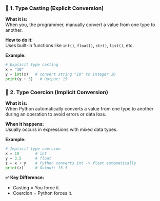 ### 🔹 1. Type Casting (Explicit Conversion)

**What it is:**  
When you, the programmer, manually convert a value from one type to another.

**How to do it:**  
Uses built-in functions like `int()`, `float()`, `str()`, `list()`, etc.

**Example:**
```python
# Explicit type casting
x = "10"
y = int(x)   # convert string "10" to integer 10
print(y + 5)   # Output: 15
```

### 🔹 2. Type Coercion (Implicit Conversion)

**What it is:**  
When Python automatically converts a value from one type to another during an operation to avoid errors or data loss.

**When it happens:**  
Usually occurs in expressions with mixed data types.

**Example:**
```python
# Implicit type coercion
x = 10       # int
y = 3.5      # float
z = x + y    # Python converts int -> float automatically
print(z)     # Output: 13.5
```

**✅ Key Difference:**
- Casting = You force it.
- Coercion = Python forces it.